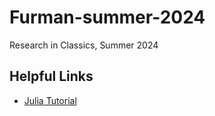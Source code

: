 # Furman-summer-2024
Research in Classics, Summer 2024

## Helpful Links

- [Julia Tutorial](https://juliaacademy.com/courses/)
